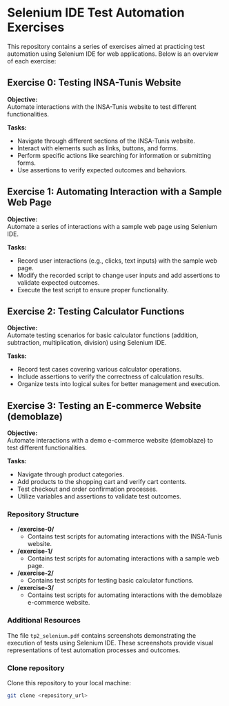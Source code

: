 # Selenium IDE Test Automation Exercises

This repository contains a series of exercises aimed at practicing test automation using Selenium IDE for web applications. Below is an overview of each exercise:

## Exercise 0: Testing INSA-Tunis Website

**Objective:**  
Automate interactions with the INSA-Tunis website to test different functionalities.

**Tasks:**
- Navigate through different sections of the INSA-Tunis website.
- Interact with elements such as links, buttons, and forms.
- Perform specific actions like searching for information or submitting forms.
- Use assertions to verify expected outcomes and behaviors.


## Exercise 1: Automating Interaction with a Sample Web Page

**Objective:**  
Automate a series of interactions with a sample web page using Selenium IDE.

**Tasks:**
- Record user interactions (e.g., clicks, text inputs) with the sample web page.
- Modify the recorded script to change user inputs and add assertions to validate expected outcomes.
- Execute the test script to ensure proper functionality.

## Exercise 2: Testing Calculator Functions

**Objective:**  
Automate testing scenarios for basic calculator functions (addition, subtraction, multiplication, division) using Selenium IDE.

**Tasks:**
- Record test cases covering various calculator operations.
- Include assertions to verify the correctness of calculation results.
- Organize tests into logical suites for better management and execution.

## Exercise 3: Testing an E-commerce Website (demoblaze)

**Objective:**  
Automate interactions with a demo e-commerce website (demoblaze) to test different functionalities.

**Tasks:**
- Navigate through product categories.
- Add products to the shopping cart and verify cart contents.
- Test checkout and order confirmation processes.
- Utilize variables and assertions to validate test outcomes.

### Repository Structure
- **/exercise-0/**
  - Contains test scripts for automating interactions with the INSA-Tunis website.
- **/exercise-1/**
  - Contains test scripts for automating interactions with a sample web page.
- **/exercise-2/**
  - Contains test scripts for testing basic calculator functions.
- **/exercise-3/**
  - Contains test scripts for automating interactions with the demoblaze e-commerce website.

### Additional Resources

The file `tp2_selenium.pdf` contains screenshots demonstrating the execution of tests using Selenium IDE. These screenshots provide visual representations of test automation processes and outcomes.

### Clone repository

Clone this repository to your local machine:

   ```bash
   git clone <repository_url>
